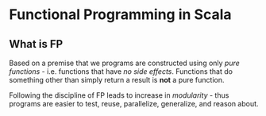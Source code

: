 # Functional Programming in Scala

## What is FP

Based on a premise that we programs are constructed using only *pure functions* - i.e. functions that have *no side effects*. Functions that do something other than simply return a result is **not** a pure function.

Following the discipline of FP leads to increase in *modularity* - thus programs are easier to test, reuse, parallelize, generalize, and reason about.


